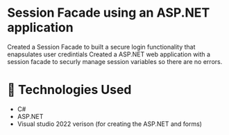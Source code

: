 # Session Facade using an ASP.NET application
Created a Session Facade to built a secure login functionality that enapsulates user credintials
Created a ASP.NET web application with a session facade to securly manage session variables so there are no errors.

# 🔧 Technologies Used 
- C#
- ASP.NET
- Visual studio 2022 verison (for creating the ASP.NET and forms)
